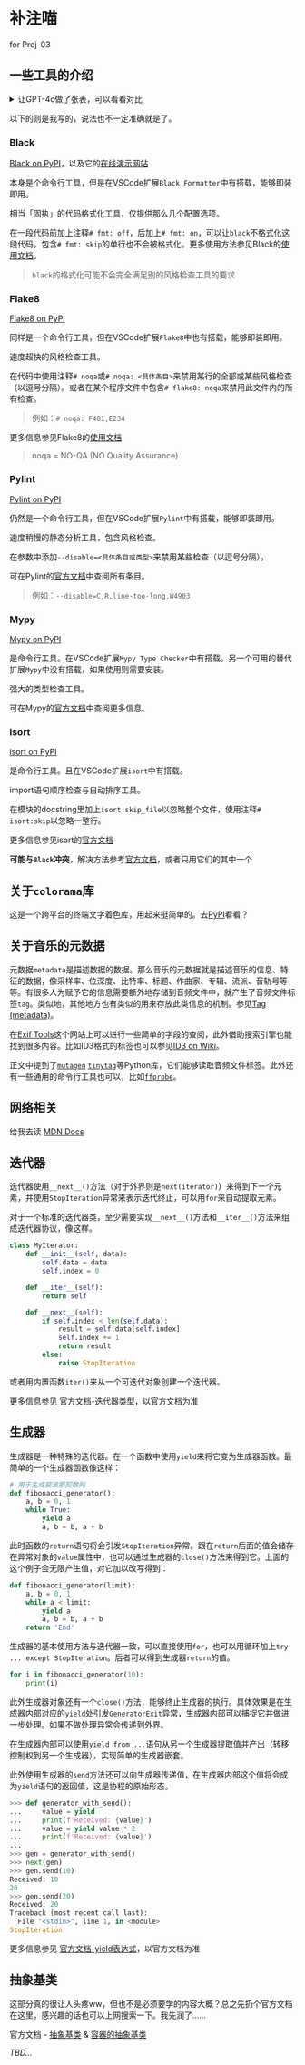 # 补注喵

for Proj-03

## 一些工具的介绍

<details><summary>让GPT-4o做了张表，可以看看对比</summary>

| 特性             | Pylance                               | Pylint                               | Mypy                             | Flake8                                   |
| ---------------- | ------------------------------------- | ------------------------------------ | -------------------------------- | ---------------------------------------- |
| 主要功能         | 提供智能代码补全、类型检查和错误检测  | 静态代码分析，检测代码中的潜在问题   | 类型检查，确保代码符合类型提示   | 静态代码分析，检测代码中的样式和潜在问题 |
| 集成开发环境     | VSCode                               | 独立工具，但与各种IDE兼容            | 独立工具，但与各种IDE兼容        | 独立工具，但与各种IDE兼容                |
| 类型检查         | 是                                    | 部分支持（主要通过推断类型）         | 是                               | 否                                       |
| 代码样式检查     | 否                                    | 是                                   | 否                               | 是                                       |
| 配置难易度       | 简单（主要通过 VSCode 设置）         | 中等（通过配置文件进行详细配置）     | 简单（通过配置文件进行详细配置） | 简单（通过配置文件进行详细配置）         |
| 错误报告详细程度 | 高                                    | 高                                   | 中等                             | 中等                                     |
| 性能             | 高（由于其基于静态分析和类型推断）    | 中等（进行详细的静态分析，可能较慢） | 高（主要进行类型检查，性能较好） | 高（主要进行样式检查，性能较好）         |
| 主要用途         | 提高开发效率，减少错误                | 提高代码质量，减少潜在问题           | 确保类型正确性，减少类型相关错误 | 提高代码质量，确保符合编码规范           |
| 扩展性           | 通过插件扩展功能                      | 通过插件和自定义规则扩展功能         | 主要功能集中在类型检查           | 通过插件和自定义规则扩展功能             |
| 社区支持         | 强（由于与 VSCode 集成，社区用户多） | 强（长期以来受到广泛使用）           | 强（逐渐普及，社区支持逐渐增加） | 强（广泛使用，社区支持多）               |

</details>

以下的则是我写的，说法也不一定准确就是了。

### Black

[Black on PyPI](https://pypi.org/project/black/)，以及它的[在线演示网站](https://black.vercel.app/)

本身是个命令行工具，但是在VSCode扩展`Black Formatter`中有搭载，能够即装即用。

相当「固执」的代码格式化工具，仅提供那么几个配置选项。

在一段代码前加上注释`# fmt: off`，后加上`# fmt: on`，可以让`black`不格式化这段代码。包含`# fmt: skip`的单行也不会被格式化。更多使用方法参见Black的[使用文档](https://black.readthedocs.io/en/stable/usage_and_configuration/the_basics.html)。

> `black`的格式化可能不会完全满足别的风格检查工具的要求

### Flake8

[Flake8 on PyPI](https://pypi.org/project/flake8/)

同样是一个命令行工具，但在VSCode扩展`Flake8`中也有搭载，能够即装即用。

速度超快的风格检查工具。

在代码中使用注释`# noqa`或`# noqa: <具体条目>`来禁用某行的全部或某些风格检查（以逗号分隔）。或者在某个程序文件中包含`# flake8: noqa`来禁用此文件内的所有检查。

> 例如：`# noqa: F401,E234`

更多信息参见Flake8的[使用文档](https://flake8.pycqa.org/en/latest/index.html)

> noqa = NO-QA (NO Quality Assurance)

### Pylint

[Pylint on PyPI](https://pypi.org/project/pylint/)

仍然是一个命令行工具，但在VSCode扩展`Pylint`中有搭载，能够即装即用。

速度稍慢的静态分析工具，包含风格检查。

在参数中添加`--disable=<具体条目或类型>`来禁用某些检查（以逗号分隔）。

可在Pylint的[官方文档](https://pylint.readthedocs.io/en/stable/user_guide/messages/messages_overview.html)中查阅所有条目。

> 例如：`--disable=C,R,line-too-long,W4903`

### Mypy

[Mypy on PyPI](https://pypi.org/project/mypy/)

是命令行工具。在VSCode扩展`Mypy Type Checker`中有搭载。另一个可用的替代扩展`Mypy`中没有搭载，如果使用则需要安装。

强大的类型检查工具。

可在Mypy的[官方文档](https://mypy.readthedocs.io/en/stable/)中查阅更多信息。

### isort

[isort on PyPI](https://pypi.org/project/isort/)

是命令行工具。且在VSCode扩展`isort`中有搭载。

import语句顺序检查与自动排序工具。

在模块的docstring里加上`isort:skip_file`以忽略整个文件，使用注释`# isort:skip`以忽略一整行。

更多信息参见isort的[官方文档](https://pycqa.github.io/isort/)

**可能与`Black`冲突**，解决方法参考[官方文档](https://pycqa.github.io/isort/docs/configuration/black_compatibility.html)，或者只用它们的其中一个

## 关于`colorama`库

这是一个跨平台的终端文字着色库，用起来挺简单的。去[PyPI](https://pypi.org/project/colorama/)看看？

## 关于音乐的元数据

元数据`metadata`是描述数据的数据。那么音乐的元数据就是描述音乐的信息、特征的数据，像采样率、位深度、比特率、标题、作曲家、专辑、流派、音轨号等等。有很多人为赋予它的信息需要额外地存储到音频文件中，就产生了音频文件标签`tag`。类似地，其他地方也有类似的用来存放此类信息的机制。参见[Tag (metadata)](https://en.wikipedia.org/wiki/Tag_(metadata))。

在[Exif Tools](https://exiftool.org/TagNames/)这个网站上可以进行一些简单的字段的查阅，此外借助搜索引擎也能找到很多内容。比如ID3格式的标签也可以参见[ID3 on Wiki](https://en.wikipedia.org/wiki/ID3)。

正文中提到了[`mutagen`](https://mutagen.readthedocs.io/en/latest/) [`tinytag`](https://github.com/tinytag/tinytag)等Python库，它们能够读取音频文件标签。此外还有一些通用的命令行工具也可以，比如[`ffprobe`](https://ffmpeg.org/ffprobe.html)。

## 网络相关

给我去读 [MDN Docs](https://developer.mozilla.org/zh-CN/)

## 迭代器

迭代器使用`__next__()`方法（对于外界则是`next(iterator)`）来得到下一个元素，并使用`StopIteration`异常来表示迭代终止，可以用`for`来自动提取元素。

对于一个标准的迭代器类，至少需要实现`__next__()`方法和`__iter__()`方法来组成迭代器协议，像这样。

```python
class MyIterator:
    def __init__(self, data):
        self.data = data
        self.index = 0

    def __iter__(self):
        return self

    def __next__(self):
        if self.index < len(self.data):
            result = self.data[self.index]
            self.index += 1
            return result
        else:
            raise StopIteration
```

或者用内置函数`iter()`来从一个可迭代对象创建一个迭代器。

更多信息参见 [官方文档-迭代器类型](https://docs.python.org/zh-cn/3/library/stdtypes.html#typeiter)，以官方文档为准

## 生成器

生成器是一种特殊的迭代器。在一个函数中使用`yield`来将它变为生成器函数。最简单的一个生成器函数像这样：

```python
# 用于生成斐波那契数列
def fibonacci_generator():
    a, b = 0, 1
    while True:
        yield a
        a, b = b, a + b
```

此时函数的`return`语句将会引发`StopIteration`异常。跟在`return`后面的值会储存在异常对象的`value`属性中，也可以通过生成器的`close()`方法来得到它。上面的这个例子会无限产生值，对它加以改写得到：

```python
def fibonacci_generator(limit):
    a, b = 0, 1
    while a < limit:
        yield a
        a, b = b, a + b
    return 'End'
```

生成器的基本使用方法与迭代器一致，可以直接使用`for`，也可以用循环加上`try ... except StopIteration`。后者可以得到生成器`return`的值。

```python
for i in fibonacci_generator(10):
    print(i)
```

此外生成器对象还有一个`close()`方法，能够终止生成器的执行。具体效果是在生成器内部对应的`yield`处引发`GeneratorExit`异常，生成器内部可以捕捉它并做进一步处理。如果不做处理异常会传递到外界。

在生成器内部可以使用`yield from ...`语句从另一个生成器提取值并产出（转移控制权到另一个生成器），实现简单的生成器嵌套。

此外使用生成器的`send`方法还可以向生成器传递值，在生成器内部这个值将会成为`yield`语句的返回值，这是协程的原始形态。

```python
>>> def generator_with_send():
...     value = yield
...     print(f'Received: {value}')
...     value = yield value * 2
...     print(f'Received: {value}')
...
>>> gen = generator_with_send()
>>> next(gen)
>>> gen.send(10)
Received: 10
20
>>> gen.send(20)
Received: 20
Traceback (most recent call last):
  File "<stdin>", line 1, in <module>
StopIteration
```

更多信息参见 [官方文档-yield表达式](https://docs.python.org/zh-cn/3/reference/expressions.html#yield-expressions)，以官方文档为准

## 抽象基类

这部分真的很让人头疼ww，但也不是必须要学的内容大概？总之先扔个官方文档在这里，感兴趣的话也可以上网搜索一下。我先润了……

官方文档 - [抽象基类](https://docs.python.org/zh-cn/3/library/abc.html#module-abc) & [容器的抽象基类](https://docs.python.org/zh-cn/3/library/collections.abc.html)

*TBD...*

